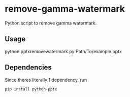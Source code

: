 # remove-gamma-watermark
Python script to remove gamma watermark. 
## Usage
python pptxremovewatermark.py Path/To/example.pptx
## Dependencies
Since theres literally 1 dependency, run
```
pip install python-pptx
```

